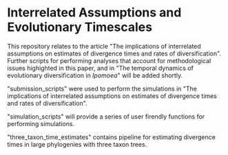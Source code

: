 # Interrelated Assumptions and Evolutionary Timescales
This repository relates to the article "The implications of interrelated assumptions on estimates of divergence times and rates of diversification". Further scripts for performing analyses that account for methodological issues highighted in this paper, and in "The temporal dynamics of evolutionary diversification in _Ipomoea_" will be added shortly.

"submission_scripts" were used to perform the simulations in "The implications of interrelated assumptions on estimates of divergence times and rates of diversification". 

"simulation_scripts" will provide a series of user firendly functions for performing simulations.

"three_taxon_time_estimates" contains pipeline for estimating divergence times in large phylogenies with three taxon trees. 
